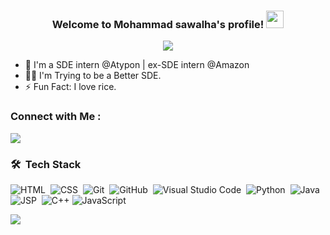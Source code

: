 
<h3 align="center">
  Welcome to Mohammad sawalha's profile!
  <img src="https://media.giphy.com/media/hvRJCLFzcasrR4ia7z/giphy.gif" width="28">
</h3>

<!-- Typing SVG by DenverCoder1 - https://github.com/DenverCoder1/readme-typing-svg -->
<p align="center">
  <a href="https://github.com/DenverCoder1/readme-typing-svg"><img src="https://readme-typing-svg.herokuapp.com/?lines=Software%20Engineer;&font=Fira%20Code&center=true&width=440&height=45&color=f75c7e&vCenter=true&size=22"></a>
</p> 

- 🏢 I'm a SDE intern @Atypon | ex-SDE intern @Amazon
- 👨‍💻 I'm Trying to be a Better SDE.
- ⚡ Fun Fact: I love rice.

### Connect with Me :

<a href="https://www.linkedin.com/in/mohammad-sawalha-409b22263/" target="_blank"><img src="https://img.shields.io/badge/-Mohammad%20Sawalha-0077B5?style=for-the-badge&logo=Linkedin&logoColor=white"/></a>


### 🛠 &nbsp;Tech Stack
![HTML](https://img.shields.io/badge/-HTML-05122A?style=flat&logo=HTML5)&nbsp;
![CSS](https://img.shields.io/badge/-CSS-05122A?style=flat&logo=CSS3&logoColor=1572B6)&nbsp;
![Git](https://img.shields.io/badge/-Git-05122A?style=flat&logo=git)&nbsp;
![GitHub](https://img.shields.io/badge/-GitHub-05122A?style=flat&logo=github)&nbsp;
![Visual Studio Code](https://img.shields.io/badge/-Visual%20Studio%20Code-05122A?style=flat&logo=visual-studio-code&logoColor=007ACC)&nbsp;
![Python](https://img.shields.io/badge/-Python-05122A?style=flat&logo=python)&nbsp;
![Java](https://img.shields.io/badge/java-%23ED8B00.svg?style=for-the-badge&logo=openjdk&logoColor=white)
![JSP](https://img.shields.io/badge/-JSP-05122A?style=flat&logo=java&logoColor=007396)&nbsp;
![C++](https://img.shields.io/badge/c++-%2300599C.svg?style=for-the-badge&logo=c%2B%2B&logoColor=white)
![JavaScript](https://img.shields.io/badge/-JavaScript-05122A?style=flat&logo=javascript&logoColor=F7DF1E)&nbsp;

<a href="https://komarev.com/ghpvc/?username=mohammadsawalha&style=for-the-badge">
    <img src="https://komarev.com/ghpvc/?username=mohammadsawalha&style=for-the-badge">
</a>
